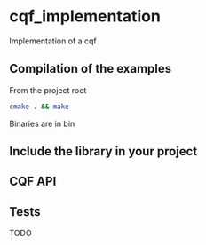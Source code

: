 # cqf_implementation

Implementation of a cqf

## Compilation of the examples

From the project root
```bash
cmake . && make
```
Binaries are in bin

## Include the library in your project

## CQF API

## Tests

TODO
